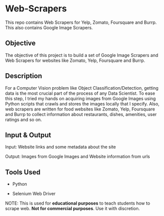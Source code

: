 # Web-Scrapers
This repo contains Web Scrapers for Yelp, Zomato, Foursquare and Burrp. 
This also contains Google Image Scrapers.


## Objective

The objective of this project is to build a set of Google Image Scrapers and Web Scrapers for websites like Zomato, Yelp, Foursquare and Burrp.

## Description

For a Computer Vision problem like Object Classification/Detection, getting data is the most crucial part of the process of any Data Scientist. To ease this step, I tried my hands on acquiring images from Google Images using Python scripts that crawls and stores the images locally that I specify. Also, web scrapers are written for food websites like Zomato, Yelp, Foursquare and Burrp to collect information about restaurants, dishes, amenities, user ratings and so on.

## Input & Output

Input:  Website links and some metadata about the site

Output: Images from Google Images and Website information from urls

## Tools Used

* Python

* Selenium Web Driver


NOTE: This is used for **educational purposes** to teach students how to scrape web. **Not for commercial purposes**. Use it with discretion.
